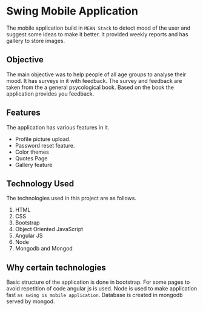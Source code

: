 # Swing Mobile Application

The mobile application build in `MEAN Stack` to detect mood of the user and suggest some ideas to make it better. It provided weekly reports and has gallery to store images.

## Objective
 The main objective was to help people of all age groups to analyse their mood. It has surveys in it with feedback. The survey and feedback are taken from the a general psycological book. Based on the book the application provides you feedback.
 ## Features
 The application has various features in it.
 *  Profile picture upload.
 * Password reset feature.
 * Color themes
 * Quotes Page
 * Gallery feature

## Technology Used

The technologies used in this project are as follows.

1. HTML
2. CSS
3. Bootstrap
4. Object Oriented JavaScript
5. Angular JS
6. Node
7. Mongodb and Mongod

## Why certain technologies

Basic structure of the application is done in bootstrap. For some pages to avoid repetition of code angular js is used. Node is used to make application fast `as swing is mobile application`. Database is created in mongodb served by mongod.



